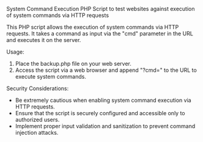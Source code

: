 System Command Execution PHP Script to test websites against execution of system commands via HTTP requests

This PHP script allows the execution of system commands via HTTP requests. It takes a command as input via the "cmd" parameter in the URL and executes it on the server.

Usage:
1. Place the backup.php file on your web server.
2. Access the script via a web browser and append "?cmd=<command>" to the URL to execute system commands.

Security Considerations:
- Be extremely cautious when enabling system command execution via HTTP requests.
- Ensure that the script is securely configured and accessible only to authorized users.
- Implement proper input validation and sanitization to prevent command injection attacks.
